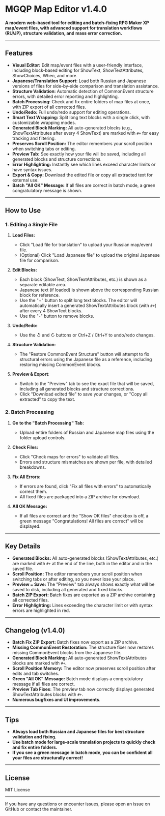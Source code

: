 # MGQP Map Editor v1.4.0

**A modern web-based tool for editing and batch-fixing RPG Maker XP map/event files, with advanced support for translation workflows (RU/JP), structure validation, and mass error correction.**

---

## Features

- **Visual Editor:** Edit map/event files with a user-friendly interface, including block-based editing for ShowText, ShowTextAttributes, ShowChoices, When, and more.
- **Japanese/Translation Support:** Load both Russian and Japanese versions of files for side-by-side comparison and translation assistance.
- **Structure Validation:** Automatic detection of CommonEvent structure errors, with detailed error reporting and highlighting.
- **Batch Processing:** Check and fix entire folders of map files at once, with ZIP export of all corrected files.
- **Undo/Redo:** Full undo/redo support for editing operations.
- **Smart Text Wrapping:** Split long text blocks with a single click, with customizable wrapping modes.
- **Generated Block Marking:** All auto-generated blocks (e.g., ShowTextAttributes after every 4 ShowText) are marked with `#+` for easy tracking and filtering.
- **Preserves Scroll Position:** The editor remembers your scroll position when switching tabs or editing.
- **Preview Tab:** See exactly how your file will be saved, including all generated blocks and structure corrections.
- **Error Highlighting:** Instantly see which lines exceed character limits or have syntax issues.
- **Export & Copy:** Download the edited file or copy all extracted text for external use.
- **Batch "All OK" Message:** If all files are correct in batch mode, a green congratulatory message is shown.

---

## How to Use

### 1. Editing a Single File

1. **Load Files:**
   - Click "Load file for translation" to upload your Russian map/event file.
   - (Optional) Click "Load Japanese file" to upload the original Japanese file for comparison.

2. **Edit Blocks:**
   - Each block (ShowText, ShowTextAttributes, etc.) is shown as a separate editable area.
   - Japanese text (if loaded) is shown above the corresponding Russian block for reference.
   - Use the "+" button to split long text blocks. The editor will automatically insert a generated ShowTextAttributes block (with `#+`) after every 4 ShowText blocks.
   - Use the "-" button to remove blocks.

3. **Undo/Redo:**
   - Use the ↺ and ↻ buttons or Ctrl+Z / Ctrl+Y to undo/redo changes.

4. **Structure Validation:**
   - The "Restore CommonEvent Structure" button will attempt to fix structural errors using the Japanese file as a reference, including restoring missing CommonEvent blocks.

5. **Preview & Export:**
   - Switch to the "Preview" tab to see the exact file that will be saved, including all generated blocks and structure corrections.
   - Click "Download edited file" to save your changes, or "Copy all extracted" to copy the text.

### 2. Batch Processing

1. **Go to the "Batch Processing" Tab:**
   - Upload entire folders of Russian and Japanese map files using the folder upload controls.

2. **Check Files:**
   - Click "Check maps for errors" to validate all files.
   - Errors and structure mismatches are shown per file, with detailed breakdowns.

3. **Fix All Errors:**
   - If errors are found, click "Fix all files with errors" to automatically correct them.
   - All fixed files are packaged into a ZIP archive for download.

4. **All OK Message:**
   - If all files are correct and the "Show OK files" checkbox is off, a green message "Congratulations! All files are correct" will be displayed.

---

## Key Details

- **Generated Blocks:** All auto-generated blocks (ShowTextAttributes, etc.) are marked with `#+` at the end of the line, both in the editor and in the saved file.
- **Scroll Position:** The editor remembers your scroll position when switching tabs or after editing, so you never lose your place.
- **Preview = Save:** The "Preview" tab always shows exactly what will be saved to disk, including all generated and fixed blocks.
- **Batch ZIP Export:** Batch fixes are exported as a ZIP archive containing all corrected files.
- **Error Highlighting:** Lines exceeding the character limit or with syntax errors are highlighted in red.

---

## Changelog (v1.4.0)

- **Batch Fix ZIP Export:** Batch fixes now export as a ZIP archive.
- **Missing CommonEvent Restoration:** The structure fixer now restores missing CommonEvent blocks from the Japanese file.
- **Generated Block Marking:** All auto-generated ShowTextAttributes blocks are marked with `#+`.
- **Scroll Position Memory:** The editor now preserves scroll position after edits and tab switches.
- **Green "All OK" Message:** Batch mode displays a congratulatory message if all files are correct.
- **Preview Tab Fixes:** The preview tab now correctly displays generated ShowTextAttributes blocks with `#+`.
- **Numerous bugfixes and UI improvements.**

---

## Tips

- **Always load both Russian and Japanese files for best structure validation and fixing.**
- **Use batch mode for large-scale translation projects to quickly check and fix entire folders.**
- **If you see a green message in batch mode, you can be confident all your files are structurally correct!**

---

## License

MIT License

---

If you have any questions or encounter issues, please open an issue on GitHub or contact the maintainer.
